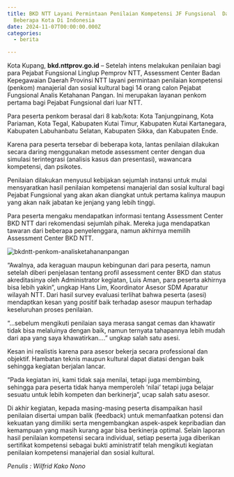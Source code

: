 ```yaml
---
title: BKD NTT Layani Permintaan Penilaian Kompetensi JF Fungsional  Dari
  Beberapa Kota Di Indonesia
date: 2024-11-07T00:00:00.000Z
categories:
  - berita

---
```


Kota Kupang, **bkd.nttprov.go.id** – Setelah intens melakukan penilaian bagi para Pejabat Fungsional Linglup Pemprov NTT, Assessment Center Badan Kepegawaian Daerah Provinsi NTT layani permintaan penilaian kompetensi (penkom) manajerial dan sosial kultural bagi 14 orang calon Pejabat Fungsional Analis Ketahanan Pangan. Ini merupakan layanan penkom pertama bagi Pejabat Fungsional dari luar NTT.

Para peserta penkom berasal dari 8 kab/kota: Kota Tanjungpinang, Kota Pariaman, Kota Tegal, Kabupaten Kutai Timur, Kabupaten Kutai Kartanegara, Kabupaten Labuhanbatu Selatan, Kabupaten Sikka, dan Kabupaten Ende.

Karena para peserta tersebar di beberapa kota, lantas penilaian dilakukan secara daring menggunakan metode assessment center dengan dua simulasi terintegrasi (analisis kasus dan presentasi), wawancara kompetensi, dan psikotes.

Penilaian dilakukan menyusul kebijakan sejumlah instansi untuk mulai mensyaratkan hasil penilaian kompetensi manajerial dan sosial kultural bagi Pejabat Fungsional yang akan akan diangkat untuk pertama kalinya maupun yang akan naik jabatan ke jenjang yang lebih tinggi.

Para peserta mengaku mendapatkan informasi tentang Assessment Center BKD NTT dari rekomendasi sejumlah pihak. Mereka juga mendapatkan tawaran dari beberapa penyelenggara, namun akhirnya memilih Assessment Center BKD NTT.

![bkdntt-penkom-analisketahananpangan](https://bkd.nttprov.go.id/web/wp-content/uploads/2024/11/bkdntt-penkom-analisketahananpangan.jpg)

“Awalnya, ada keraguan maupun kebingunan dari para peserta, namun setelah diberi penjelasan tentang profil assessment center BKD dan status akreditasinya oleh Administrator kegiatan, Luis Aman, para peserta akhirnya bisa lebih yakin”, ungkap Hans Lim, Koordinator Asesor SDM Aparatur wilayah NTT. Dari hasil survey evaluasi terlihat bahwa peserta (asesi) mendaptkan kesan yang positif baik terhadap asesor maupun terhadap keseluruhan proses penilaian.

“…sebelum mengikuti penilaian saya merasa sangat cemas dan khawatir tidak bisa melaluinya dengan baik, namun ternyata tahapannya lebih mudah dari apa yang saya khawatirkan….” ungkap salah satu asesi.

Kesan ini realistis karena para asesor bekerja secara professional dan objektif. Hambatan teknis maupun kultural dapat diatasi dengan baik sehingga kegiatan berjalan lancar.

“Pada kegiatan ini, kami tidak saja menilai, tetapi juga membimbing, sehingga para peserta tidak hanya memperoleh ‘nilai’ tetapi juga belajar sesuatu untuk lebih kompeten dan berkinerja”, ucap salah satu asesor.

Di akhir kegiatan, kepada masing-masing peserta disampaikan hasil penilaian disertai umpan balik (feedback) untuk memanfaatkan potensi dan kekuatan yang dimiliki serta mengembangkan aspek-aspek kepribadian dan kemampuan yang masih kurang agar bisa berkinerja optimal. Selain laporan hasil penilaian kompetensi secara individual, setiap peserta juga diberikan sertifikat kompetensi sebagai bukti aministratif telah mengikuti kegiatan penilaian kompetensi manajerial dan sosial kultural.

*Penulis : Wilfrid Kako Nono*
